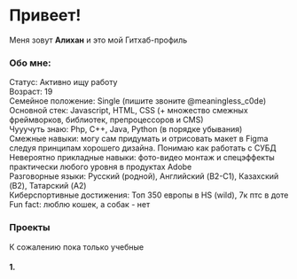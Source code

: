 # Привеет!
Меня зовут **Алихан** и это мой Гитхаб-профиль  

### Обо мне:
Статус: Активно ищу работу  
Возраст: 19  
Семейное положение: Single (пишите звоните @meaningless_c0de)  
Основной стек: Javascript, HTML, CSS (+ множество смежных фреймворков, библиотек, препроцессоров и CMS)  
Чууучуть знаю: Php, C++, Java, Python (в порядке убывания)  
Смежные навыки: могу сам придумать и отрисовать макет в Figma следуя принципам хорошего дизайна. Понимаю как работать с СУБД  
Невероятно прикладные навыки: фото-видео монтаж и спецэффекты практически любого уровня в продуктах Adobe  
Разговорные языки: Русский (родной), Английский (B2-C1), Казахский (B2), Татарский (A2)  
Киберспортивные достижения: Топ 350 европы в HS (wild), 7к птс в доте  
Fun fact: люблю кошек, а собак - нет  
  
### Проекты
К сожалению пока только учебные
#### 1.
